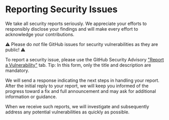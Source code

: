 # Reporting Security Issues

We take all security reports seriously. We appreciate your efforts to responsibly disclose your findings and will make every effort to acknowledge your contributions.

⚠️ Please do *not* file GitHub issues for security vulnerabilities as they are public! ⚠️

To report a security issue, please use the GitHub Security Advisory ["Report a Vulnerability"](https://github.com/epam/ai-dial-rag/security/advisories/new) tab. Tip: In this form, only the title and description are mandatory.

We will send a response indicating the next steps in handling your report. After the initial reply to your report, we will keep you informed of the progress toward a fix and full announcement and may ask for additional information or guidance.

When we receive such reports, we will investigate and subsequently address any potential vulnerabilities as quickly as possible.